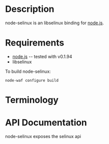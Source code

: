 Description
===========

node-selinux is an libselinux binding for [node.js](http://nodejs.org/).


Requirements
============

* [node.js](http://nodejs.org/) -- tested with v0.1.94
* libselinux

To build node-selinux:

	node-waf configure build


Terminology
===========



API Documentation
=================

node-selinux exposes the selinux api
